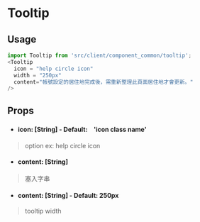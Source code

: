 # Tooltip
## Usage
```javascript
import Tooltip from 'src/client/component_common/tooltip';
<Tooltip
  icon = "help circle icon"
  width = "250px" 
  content="帳號設定的居住地完成後，需重新整理此頁面居住地才會更新。"
/>
```
## Props
- #### icon: [String] - Default:　'icon class name'
> option 
> ex: help circle icon 

- #### content: [String] 
> 塞入字串 

- #### content: [String] - Default: 250px 
> tooltip width
